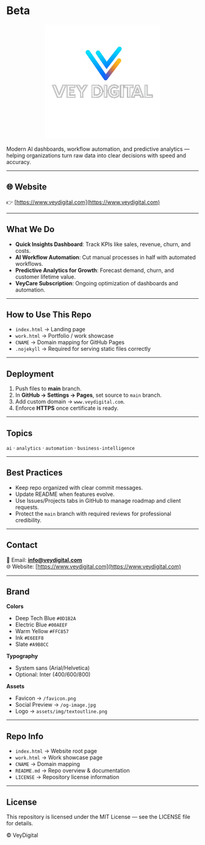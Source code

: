 # Beta

<p align="center">
  <img src="assets/img/logotranparentoutlinetext.png" alt="VeyDigital Logo" width="300"/>
</p>

Modern AI dashboards, workflow automation, and predictive analytics — helping organizations turn raw data into clear decisions with speed and accuracy.

---

## 🌐 Website
👉 [https://www.veydigital.com](https://www.veydigital.com)

---

## What We Do
- **Quick Insights Dashboard**: Track KPIs like sales, revenue, churn, and costs.  
- **AI Workflow Automation**: Cut manual processes in half with automated workflows.  
- **Predictive Analytics for Growth**: Forecast demand, churn, and customer lifetime value.  
- **VeyCare Subscription**: Ongoing optimization of dashboards and automation.

---

## How to Use This Repo
- `index.html` → Landing page  
- `work.html` → Portfolio / work showcase  
- `CNAME` → Domain mapping for GitHub Pages  
- `.nojekyll` → Required for serving static files correctly  

---

## Deployment
1. Push files to **main** branch.  
2. In **GitHub → Settings → Pages**, set source to `main` branch.  
3. Add custom domain → `www.veydigital.com`.  
4. Enforce **HTTPS** once certificate is ready.  

---

## Topics
`ai` · `analytics` · `automation` · `business-intelligence`

---

## Best Practices
- Keep repo organized with clear commit messages.  
- Update README when features evolve.  
- Use Issues/Projects tabs in GitHub to manage roadmap and client requests.  
- Protect the `main` branch with required reviews for professional credibility.  

---

## Contact
📧 Email: **info@veydigital.com**  
🌐 Website: [https://www.veydigital.com](https://www.veydigital.com)

---

## Brand

**Colors**
- Deep Tech Blue `#0D1B2A`  
- Electric Blue `#00AEEF`  
- Warm Yellow `#FFC857`  
- Ink `#E6EEF8`  
- Slate `#A9B8CC`  

**Typography**
- System sans (Arial/Helvetica)  
- Optional: Inter (400/600/800)  

**Assets**
- Favicon → `/favicon.png`  
- Social Preview → `/og-image.jpg`  
- Logo → `assets/img/textoutline.png`

---

## Repo Info
- `index.html` → Website root page  
- `work.html` → Work showcase page  
- `CNAME` → Domain mapping  
- `README.md` → Repo overview & documentation  
- `LICENSE` → Repository license information  

---

## License
This repository is licensed under the MIT License — see the LICENSE file for details.  

© VeyDigital
